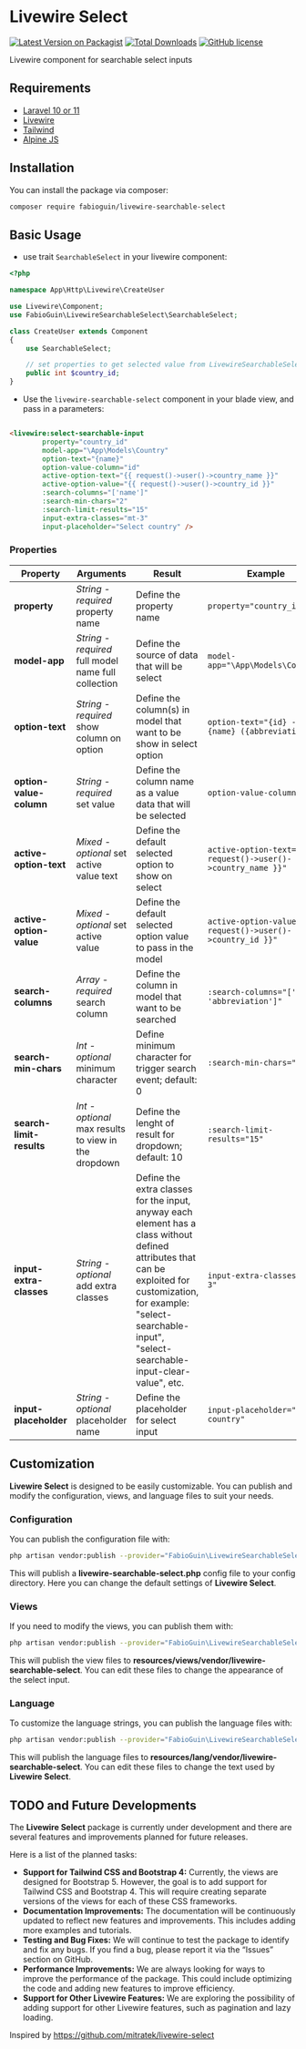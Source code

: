 # Livewire Select

[![Latest Version on Packagist](https://img.shields.io/packagist/v/fabioguin/livewire-searchable-select.svg?style=for-the-badge)](https://packagist.org/packages/fabioguin/livewire-searchable-select)
[![Total Downloads](https://img.shields.io/packagist/dt/fabioguin/livewire-searchable-select.svg?style=for-the-badge)](https://packagist.org/packages/fabioguin/livewire-searchable-select)
[![GitHub license](https://img.shields.io/github/license/fabioguin/livewire-searchable-select?style=for-the-badge)](https://github.com/fabioguin/livewire-searchable-select/blob/master/LICENSE)

Livewire component for searchable select inputs

## Requirements
- [Laravel 10 or 11](https://laravel.com/docs/10.x)
- [Livewire](https://livewire.laravel.com/)
- [Tailwind](https://tailwindcss.com/)
- [Alpine JS](https://alpinejs.dev/)

## Installation

You can install the package via composer:

```bash
composer require fabioguin/livewire-searchable-select
```

## Basic Usage

- use trait ```SearchableSelect``` in your livewire component:
```php
<?php

namespace App\Http\Livewire\CreateUser

use Livewire\Component;
use FabioGuin\LivewireSearchableSelect\SearchableSelect;

class CreateUser extends Component
{
    use SearchableSelect;

    // set properties to get selected value from LivewireSearchableSelect
    public int $country_id;
}

```

- Use the ```livewire-searchable-select``` component in your blade view, and pass in a parameters:
```html

<livewire:select-searchable-input
        property="country_id"
        model-app="\App\Models\Country"
        option-text="{name}"
        option-value-column="id"
        active-option-text="{{ request()->user()->country_name }}"
        active-option-value="{{ request()->user()->country_id }}"
        :search-columns="['name']"
        :search-min-chars="2"
        :search-limit-results="15"
        input-extra-classes="mt-3"
        input-placeholder="Select country" />

```

### Properties
| Property                 | Arguments                                            | Result                                                                                                                                                                                                                          | Example                                                          |
|--------------------------|------------------------------------------------------|---------------------------------------------------------------------------------------------------------------------------------------------------------------------------------------------------------------------------------|------------------------------------------------------------------|
| **property**             | *String - required* property name                    | Define the property name                                                                                                                                                                                                        | ```property="country_id"```                                      |
| **model-app**            | *String - required* full model name full collection  | Define the source of data that will be select                                                                                                                                                                                   | ```model-app="\App\Models\Country"```                            |
| **option-text**          | *String - required* show column on option            | Define the column(s) in model that want to be show in select option                                                                                                                                                             | ```option-text="{id} - {name} ({abbreviation})"```               |
| **option-value-column**  | *String - required* set value                        | Define the column name as a value data that will be selected                                                                                                                                                                    | ```option-value-column="id"```                                   |
| **active-option-text**   | *Mixed - optional* set active value text             | Define the default selected option to show on select                                                                                                                                                                            | ```active-option-text="{{ request()->user()->country_name }}"``` |
| **active-option-value**  | *Mixed - optional* set active value                  | Define the default selected option value to pass in the model                                                                                                                                                                   | ```active-option-value="{{ request()->user()->country_id }}"```  |
| **search-columns**       | *Array - required* search column                     | Define the column in model that want to be searched                                                                                                                                                                             | ```:search-columns="['name', 'abbreviation']"```                 |
| **search-min-chars**     | *Int - optional* minimum character                   | Define minimum character for trigger search event; default: 0                                                                                                                                                                   | ```:search-min-chars="2"```                                      |
| **search-limit-results** | *Int - optional* max results to view in the dropdown | Define the lenght of result for dropdown; default: 10                                                                                                                                                                           | ```:search-limit-results="15"```                                 |
| **input-extra-classes**  | *String - optional* add extra classes                | Define the extra classes for the input, anyway each element has a class without defined attributes that can be exploited for customization, for example: "select-searchable-input", "select-searchable-input-clear-value", etc. | ```input-extra-classes="mt-3"```                                 |
| **input-placeholder**    | *String - optional* placeholder name                 | Define the placeholder for select input                                                                                                                                                                                         | ```input-placeholder="Select country"```                         |

## Customization
**Livewire Select** is designed to be easily customizable. You can publish and modify the configuration, views, and language files to suit your needs.

### Configuration
You can publish the configuration file with:

```bash
php artisan vendor:publish --provider="FabioGuin\LivewireSearchableSelect\LivewireSelectServiceProvider" --tag="config"
```

This will publish a **livewire-searchable-select.php** config file to your config directory. Here you can change the default settings of **Livewire Select**.

### Views
If you need to modify the views, you can publish them with:

```bash
php artisan vendor:publish --provider="FabioGuin\LivewireSearchableSelect\LivewireSelectServiceProvider" --tag="views"
```

This will publish the view files to **resources/views/vendor/livewire-searchable-select**. You can edit these files to change the appearance of the select input.

### Language
To customize the language strings, you can publish the language files with:

```bash
php artisan vendor:publish --provider="FabioGuin\LivewireSearchableSelect\LivewireSelectServiceProvider" --tag="lang"
```

This will publish the language files to **resources/lang/vendor/livewire-searchable-select**. You can edit these files to change the text used by **Livewire Select**.

## TODO and Future Developments
The **Livewire Select** package is currently under development and there are several features and improvements planned for future releases. 

Here is a list of the planned tasks:

- **Support for Tailwind CSS and Bootstrap 4:** Currently, the views are designed for Bootstrap 5. However, the goal is to add support for Tailwind CSS and Bootstrap 4. This will require creating separate versions of the views for each of these CSS frameworks.
- **Documentation Improvements:** The documentation will be continuously updated to reflect new features and improvements. This includes adding more examples and tutorials.
- **Testing and Bug Fixes:** We will continue to test the package to identify and fix any bugs. If you find a bug, please report it via the “Issues” section on GitHub.
- **Performance Improvements:** We are always looking for ways to improve the performance of the package. This could include optimizing the code and adding new features to improve efficiency.
- **Support for Other Livewire Features:** We are exploring the possibility of adding support for other Livewire features, such as pagination and lazy loading.

Inspired by https://github.com/mitratek/livewire-select